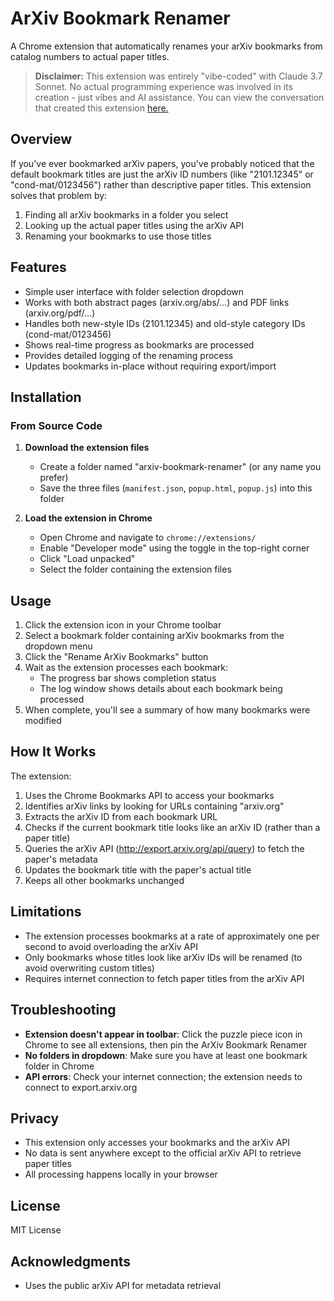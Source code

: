 # ArXiv Bookmark Renamer

A Chrome extension that automatically renames your arXiv bookmarks from catalog numbers to actual paper titles.

> **Disclaimer:** This extension was entirely "vibe-coded" with Claude 3.7 Sonnet. No actual programming experience was involved in its creation - just vibes and AI assistance. You can view the conversation that created this extension [here.](https://claude.ai/share/ad9914d4-500b-42b5-9cd0-80a75044eabf)

## Overview

If you've ever bookmarked arXiv papers, you've probably noticed that the default bookmark titles are just the arXiv ID numbers (like "2101.12345" or "cond-mat/0123456") rather than descriptive paper titles. This extension solves that problem by:

1. Finding all arXiv bookmarks in a folder you select
2. Looking up the actual paper titles using the arXiv API
3. Renaming your bookmarks to use those titles

## Features

- Simple user interface with folder selection dropdown
- Works with both abstract pages (arxiv.org/abs/...) and PDF links (arxiv.org/pdf/...)
- Handles both new-style IDs (2101.12345) and old-style category IDs (cond-mat/0123456)
- Shows real-time progress as bookmarks are processed
- Provides detailed logging of the renaming process
- Updates bookmarks in-place without requiring export/import

## Installation

### From Source Code

1. **Download the extension files**
   - Create a folder named "arxiv-bookmark-renamer" (or any name you prefer)
   - Save the three files (`manifest.json`, `popup.html`, `popup.js`) into this folder

2. **Load the extension in Chrome**
   - Open Chrome and navigate to `chrome://extensions/`
   - Enable "Developer mode" using the toggle in the top-right corner
   - Click "Load unpacked"
   - Select the folder containing the extension files

## Usage

1. Click the extension icon in your Chrome toolbar
2. Select a bookmark folder containing arXiv bookmarks from the dropdown menu
3. Click the "Rename ArXiv Bookmarks" button
4. Wait as the extension processes each bookmark:
   - The progress bar shows completion status
   - The log window shows details about each bookmark being processed
5. When complete, you'll see a summary of how many bookmarks were modified

## How It Works

The extension:

1. Uses the Chrome Bookmarks API to access your bookmarks
2. Identifies arXiv links by looking for URLs containing "arxiv.org"
3. Extracts the arXiv ID from each bookmark URL
4. Checks if the current bookmark title looks like an arXiv ID (rather than a paper title)
5. Queries the arXiv API (http://export.arxiv.org/api/query) to fetch the paper's metadata
6. Updates the bookmark title with the paper's actual title
7. Keeps all other bookmarks unchanged

## Limitations

- The extension processes bookmarks at a rate of approximately one per second to avoid overloading the arXiv API
- Only bookmarks whose titles look like arXiv IDs will be renamed (to avoid overwriting custom titles)
- Requires internet connection to fetch paper titles from the arXiv API

## Troubleshooting

- **Extension doesn't appear in toolbar**: Click the puzzle piece icon in Chrome to see all extensions, then pin the ArXiv Bookmark Renamer
- **No folders in dropdown**: Make sure you have at least one bookmark folder in Chrome
- **API errors**: Check your internet connection; the extension needs to connect to export.arxiv.org

## Privacy

- This extension only accesses your bookmarks and the arXiv API
- No data is sent anywhere except to the official arXiv API to retrieve paper titles
- All processing happens locally in your browser

## License

MIT License

## Acknowledgments

- Uses the public arXiv API for metadata retrieval